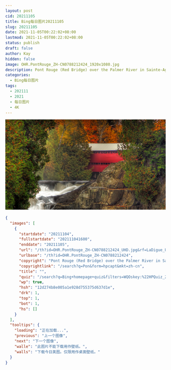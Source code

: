 ```yaml
---
layout: post
cid: 20211105
title: Bing每日图片20211105
slug: 20211105
date: 2021-11-05T00:22:02+08:00
lastmod: 2021-11-05T00:22:02+08:00
status: publish
draft: false
author: Kay
hidden: false
image: OHR.PontRouge_ZH-CN0788212424_1920x1080.jpg
description: Pont Rouge (Red Bridge) over the Palmer River in Sainte-Agathe-de-Lotbinière, Quebec, Canada (© Jean Surprenant/Getty Images)
categories: 
  - Bing每日图片
tags: 
  - 202111
  - 2021
  - 每日图片
  - 4K
---
```

![Pont Rouge (Red Bridge) over the Palmer River in Sainte-Agathe-de-Lotbinière, Quebec, Canada (© Jean Surprenant/Getty Images)](OHR.PontRouge_ZH-CN0788212424_UHD.jpg)
```json
{
  "images": [
    {
      "startdate": "20211104",
      "fullstartdate": "202111041600",
      "enddate": "20211105",
      "url": "/th?id=OHR.PontRouge_ZH-CN0788212424_UHD.jpg&rf=LaDigue_UHD.jpg&pid=hp&w=3840&h=2160&rs=1&c=4",
      "urlbase": "/th?id=OHR.PontRouge_ZH-CN0788212424",
      "copyright": "Pont Rouge (Red Bridge) over the Palmer River in Sainte-Agathe-de-Lotbinière, Quebec, Canada (© Jean Surprenant/Getty Images)",
      "copyrightlink": "/search?q=Pon&form=hpcapt&mkt=zh-cn",
      "title": "",
      "quiz": "/search?q=Bing+homepage+quiz&filters=WQOskey:%22HPQuiz_20211104_PontRouge%22&FORM=HPQUIZ",
      "wp": true,
      "hsh": "12d274b8e005a1e928d755375d637d1e",
      "drk": 1,
      "top": 1,
      "bot": 1,
      "hs": []
    }
  ],
  "tooltips": {
    "loading": "正在加载...",
    "previous": "上一个图像",
    "next": "下一个图像",
    "walle": "此图片不能下载用作壁纸。",
    "walls": "下载今日美图。仅限用作桌面壁纸。"
  }
}
```

